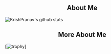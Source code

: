 
<h2 align="center">About Me </h2>


![KrishPranav's github stats](https://github-readme-stats.vercel.app/api?username=krishpranav&show_icons=true&theme=dark)

<h2 align="center"> More About Me </h2> 


[![trophy](https://github-profile-trophy.vercel.app/?username=krishpranav&theme=dracula)]

